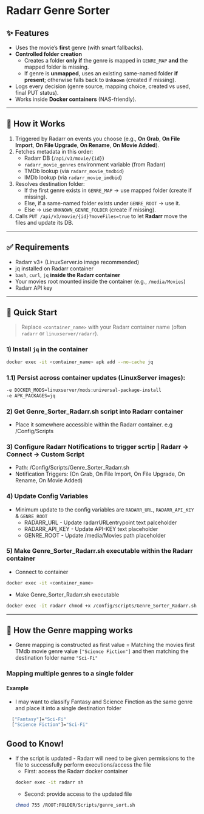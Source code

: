 # Radarr Genre Sorter

## ✨ Features

- Uses the movie’s **first** genre (with smart fallbacks).
- **Controlled folder creation**
  - Creates a folder **only if** the genre is mapped in `GENRE_MAP` **and** the mapped folder is missing.
  - If genre is **unmapped**, uses an existing same-named folder **if present**; otherwise falls back to **`Unknown`** (created if missing).
- Logs every decision (genre source, mapping choice, created vs used, final PUT status).
- Works inside **Docker containers** (NAS-friendly).

---

## 🧠 How it Works

1. Triggered by Radarr on events you choose (e.g., **On Grab**, **On File Import**, **On File Upgrade**, **On Rename**, **On Movie Added**).
2. Fetches metadata in this order:
   - Radarr DB (`/api/v3/movie/{id}`)
   - `radarr_movie_genres` environment variable (from Radarr)
   - TMDb lookup (via `radarr_movie_tmdbid`)
   - IMDb lookup (via `radarr_movie_imdbid`)
3. Resolves destination folder:
   - If the first genre exists in `GENRE_MAP` → use mapped folder (create if missing).
   - Else, if a same-named folder exists under `GENRE_ROOT` → use it.
   - Else → use `UNKNOWN_GENRE_FOLDER` (create if missing).
4. Calls `PUT /api/v3/movie/{id}?moveFiles=true` to let **Radarr** move the files and update its DB.

---

## ✅ Requirements

- Radarr v3+ (LinuxServer.io image recommended)
- jq installed on Radarr container
- `bash`, `curl`, `jq` **inside the Radarr container**
- Your movies root mounted inside the container (e.g., `/media/Movies`)
- Radarr API key

---

## 🚀 Quick Start

> Replace `<container_name>` with your Radarr container name (often `radarr` or `linuxserver/radarr`).

### 1) Install `jq` in the container
```bash
docker exec -it <container_name> apk add --no-cache jq
```
### 1.1) Persist across container updates (LinuxServer images):
```bash
-e DOCKER_MODS=linuxserver/mods:universal-package-install
-e APK_PACKAGES=jq
```

### 2) Get Genre_Sorter_Radarr.sh script into Radarr container
- Place it somewhere accessible within the Radarr container. e.g /Config/Scripts

### 3) Configure Radarr Notifications to trigger scrtip | Radarr → Connect → Custom Script
- Path: /Config/Scripts/Genre_Sorter_Radarr.sh
- Notification Triggers: (On Grab, On File Import, On File Upgrade, On Rename, On Movie Added)

### 4) Update Config Variables
- Minimum update to the config variables are `RADARR_URL`, `RADARR_API_KEY` & `GENRE_ROOT`
  - RADARR_URL - Update radarrURLentrypoint text palceholder
  - RADARR_API_KEY - Update API-KEY text placeholder
  - GENRE_ROOT - Update /media/Movies path placeholder
 
### 5) Make Genre_Sorter_Radarr.sh executable within the Radarr container
- Connect to container
```bash
docker exec -it <container_name>
```
- Make Genre_Sorter_Radarr.sh executable
```bash
docker exec -it radarr chmod +x /config/scripts/Genre_Sorter_Radarr.sh
```

---

## 💭 How the Genre mapping works
- Genre mapping is constructed as first value = Matching the movies first TMdb movie genre value `["Science Fiction"]` and then matching the destination folder name `"Sci-Fi"`
  
### Mapping multiple genres to a single folder
#### Example
- I may want to classify Fantasy and Science Finction as the same genre and place it into a single destination folder
```bash
  ["Fantasy"]="Sci-Fi"
  ["Science Fiction"]="Sci-Fi"
```
## Good to Know!
- If the script is updated - Radarr will need to be given permissions to the file to successfully perform executions/access the file
  - First: access the Radarr docker container
  ````bash
  docker exec -it radarr sh
  ````
  - Second: provide access to the updated file
  ````bash
  chmod 755 /ROOT:FOLDER/Scripts/genre_sort.sh
  ````
  
